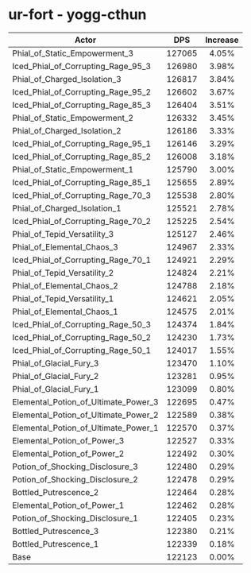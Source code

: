 # ur-fort - yogg-cthun
| Actor | DPS | Increase |
|---|:---:|:---:|
|Phial_of_Static_Empowerment_3|127065|4.05%|
|Iced_Phial_of_Corrupting_Rage_95_3|126980|3.98%|
|Phial_of_Charged_Isolation_3|126817|3.84%|
|Iced_Phial_of_Corrupting_Rage_95_2|126602|3.67%|
|Iced_Phial_of_Corrupting_Rage_85_3|126404|3.51%|
|Phial_of_Static_Empowerment_2|126332|3.45%|
|Phial_of_Charged_Isolation_2|126186|3.33%|
|Iced_Phial_of_Corrupting_Rage_95_1|126146|3.29%|
|Iced_Phial_of_Corrupting_Rage_85_2|126008|3.18%|
|Phial_of_Static_Empowerment_1|125790|3.00%|
|Iced_Phial_of_Corrupting_Rage_85_1|125655|2.89%|
|Iced_Phial_of_Corrupting_Rage_70_3|125538|2.80%|
|Phial_of_Charged_Isolation_1|125521|2.78%|
|Iced_Phial_of_Corrupting_Rage_70_2|125225|2.54%|
|Phial_of_Tepid_Versatility_3|125127|2.46%|
|Phial_of_Elemental_Chaos_3|124967|2.33%|
|Iced_Phial_of_Corrupting_Rage_70_1|124921|2.29%|
|Phial_of_Tepid_Versatility_2|124824|2.21%|
|Phial_of_Elemental_Chaos_2|124788|2.18%|
|Phial_of_Tepid_Versatility_1|124621|2.05%|
|Phial_of_Elemental_Chaos_1|124575|2.01%|
|Iced_Phial_of_Corrupting_Rage_50_3|124374|1.84%|
|Iced_Phial_of_Corrupting_Rage_50_2|124230|1.73%|
|Iced_Phial_of_Corrupting_Rage_50_1|124017|1.55%|
|Phial_of_Glacial_Fury_3|123470|1.10%|
|Phial_of_Glacial_Fury_2|123281|0.95%|
|Phial_of_Glacial_Fury_1|123099|0.80%|
|Elemental_Potion_of_Ultimate_Power_3|122695|0.47%|
|Elemental_Potion_of_Ultimate_Power_2|122589|0.38%|
|Elemental_Potion_of_Ultimate_Power_1|122570|0.37%|
|Elemental_Potion_of_Power_3|122527|0.33%|
|Elemental_Potion_of_Power_2|122492|0.30%|
|Potion_of_Shocking_Disclosure_3|122480|0.29%|
|Potion_of_Shocking_Disclosure_2|122478|0.29%|
|Bottled_Putrescence_2|122464|0.28%|
|Elemental_Potion_of_Power_1|122462|0.28%|
|Potion_of_Shocking_Disclosure_1|122405|0.23%|
|Bottled_Putrescence_3|122380|0.21%|
|Bottled_Putrescence_1|122339|0.18%|
|Base|122123|0.00%|
